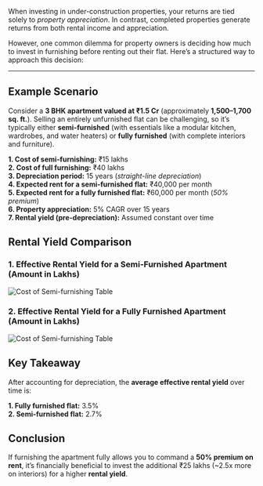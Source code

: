 When investing in under-construction properties, your returns are tied solely to *property appreciation*. In contrast, completed properties generate returns from both rental income and appreciation.

However, one common dilemma for property owners is deciding how much to invest in furnishing before renting out their flat. Here’s a structured way to approach this decision:

---

## Example Scenario

Consider a **3 BHK apartment valued at ₹1.5 Cr** (approximately **1,500–1,700 sq. ft.**). Selling an entirely unfurnished flat can be challenging, so it’s typically either **semi-furnished** (with essentials like a modular kitchen, wardrobes, and water heaters) or **fully furnished** (with complete interiors and furniture).

**1. Cost of semi-furnishing:** ₹15 lakhs  
**2. Cost of full furnishing:** ₹40 lakhs  
**3. Depreciation period:** 15 years (*straight-line depreciation*)  
**4. Expected rent for a semi-furnished flat:** ₹40,000 per month  
**5. Expected rent for a fully furnished flat:** ₹60,000 per month (*50% premium*)  
**6. Property appreciation:** 5% CAGR over 15 years  
**7. Rental yield (pre-depreciation):** Assumed constant over time

## Rental Yield Comparison

### 1. Effective Rental Yield for a Semi-Furnished Apartment (Amount in Lakhs)
![Cost of Semi-furnishing Table](/blogs/images/blog9_semi.webp)


### 2. Effective Rental Yield for a Fully Furnished Apartment (Amount in Lakhs)
![Cost of Semi-furnishing Table](/blogs/images/blog9_fully.webp)


## Key Takeaway

After accounting for depreciation, the **average effective rental yield** over time is:

**1. Fully furnished flat:** 3.5%  
**2. Semi-furnished flat:** 2.7%  

## Conclusion

If furnishing the apartment fully allows you to command a **50% premium on rent**, it’s financially beneficial to invest the additional ₹25 lakhs (~2.5x more on interiors) for a higher **rental yield**.
